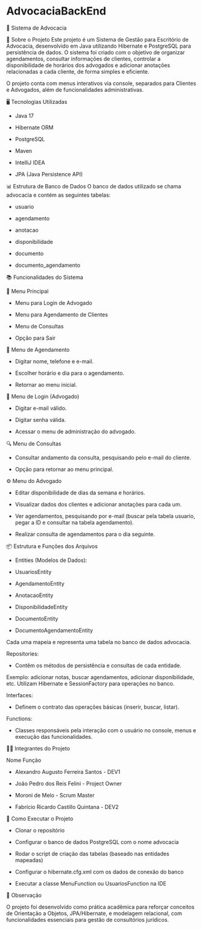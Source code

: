 # AdvocaciaBackEnd
📑 Sistema de Advocacia

📌 Sobre o Projeto
Este projeto é um Sistema de Gestão para Escritório de Advocacia, desenvolvido em Java utilizando Hibernate e PostgreSQL para persistência de dados. O sistema foi criado com o objetivo de organizar agendamentos, consultar informações de clientes, controlar a disponibilidade de horários dos advogados e adicionar anotações relacionadas a cada cliente, de forma simples e eficiente.

O projeto conta com menus interativos via console, separados para Clientes e Advogados, além de funcionalidades administrativas.

🖥️ Tecnologias Utilizadas

- Java 17

- Hibernate ORM

- PostgreSQL

- Maven

- IntelliJ IDEA

- JPA (Java Persistence API)

📊 Estrutura de Banco de Dados
O banco de dados utilizado se chama advocacia e contém as seguintes tabelas:

- usuario

- agendamento

- anotacao

- disponibilidade

- documento

- documento_agendamento

📚 Funcionalidades do Sistema

📜 Menu Principal

- Menu para Login de Advogado

- Menu para Agendamento de Clientes

- Menu de Consultas

- Opção para Sair

📅 Menu de Agendamento

- Digitar nome, telefone e e-mail.

- Escolher horário e dia para o agendamento.

- Retornar ao menu inicial.

🔐 Menu de Login (Advogado)

- Digitar e-mail válido.

- Digitar senha válida.

- Acessar o menu de administração do advogado.

🔍 Menu de Consultas

- Consultar andamento da consulta, pesquisando pelo e-mail do cliente.

- Opção para retornar ao menu principal.

⚙️ Menu do Advogado

- Editar disponibilidade de dias da semana e horários.

- Visualizar dados dos clientes e adicionar anotações para cada um.

- Ver agendamentos, pesquisando por e-mail (buscar pela tabela usuario, pegar a ID e consultar na tabela agendamento).

- Realizar consulta de agendamentos para o dia seguinte.

📦 Estrutura e Funções dos Arquivos

- Entities (Modelos de Dados):

- UsuariosEntity

- AgendamentoEntity

- AnotacaoEntity

- DisponibilidadeEntity

- DocumentoEntity

- DocumentoAgendamentoEntity

Cada uma mapeia e representa uma tabela no banco de dados advocacia.

Repositories:

- Contêm os métodos de persistência e consultas de cada entidade.

Exemplo: adicionar notas, buscar agendamentos, adicionar disponibilidade, etc.
Utilizam Hibernate e SessionFactory para operações no banco.

Interfaces:

- Definem o contrato das operações básicas (inserir, buscar, listar).

Functions:

- Classes responsáveis pela interação com o usuário no console, menus e execução das funcionalidades.

👨‍💻 Integrantes do Projeto

Nome	Função

- Alexandro Augusto Ferreira Santos - DEV1

- João Pedro dos Reis Felini - Project Owner

- Moroni de Melo - Scrum Master

- Fabrício Ricardo Castillo Quintana - DEV2

🚀 Como Executar o Projeto

- Clonar o repositório

- Configurar o banco de dados PostgreSQL com o nome advocacia

- Rodar o script de criação das tabelas (baseado nas entidades mapeadas)

- Configurar o hibernate.cfg.xml com os dados de conexão do banco

- Executar a classe MenuFunction ou UsuariosFunction na IDE

📌 Observação

O projeto foi desenvolvido como prática acadêmica para reforçar conceitos de Orientação a Objetos, JPA/Hibernate, e modelagem relacional, com funcionalidades essenciais para gestão de consultórios jurídicos.
